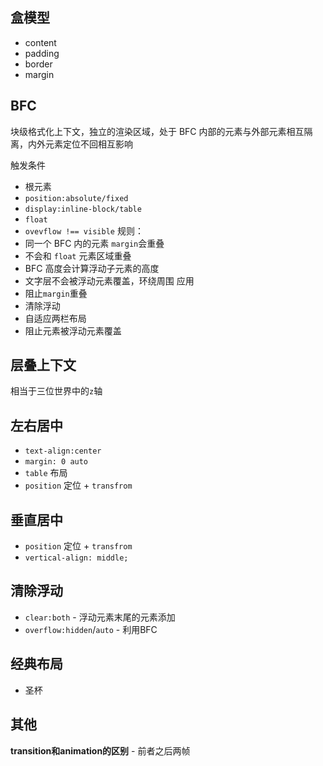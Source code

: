 
## 盒模型

- content
- padding
- border
- margin

## BFC

块级格式化上下文，独立的渲染区域，处于 BFC 内部的元素与外部元素相互隔离，内外元素定位不回相互影响

触发条件
- 根元素
- `position:absolute/fixed`
- `display:inline-block/table`
- `float`
- `ovevflow !== visible`
规则：
- 同一个 BFC 内的元素 `margin`会重叠
- 不会和 `float` 元素区域重叠
- BFC 高度会计算浮动子元素的高度
- 文字层不会被浮动元素覆盖，环绕周围
应用
- 阻止`margin`重叠
- 清除浮动
- 自适应两栏布局
- 阻止元素被浮动元素覆盖

## 层叠上下文

相当于三位世界中的`z`轴

## 左右居中

- `text-align:center`
- `margin: 0 auto`
- `table` 布局
- `position` 定位 + `transfrom`

## 垂直居中

- `position` 定位 + `transfrom`
- `vertical-align: middle;`

## 清除浮动

- `clear:both` - 浮动元素末尾的元素添加
- `overflow:hidden`/`auto` - 利用BFC

## 经典布局

- 圣杯


## 其他

**transition和animation的区别** - 前者之后两帧


